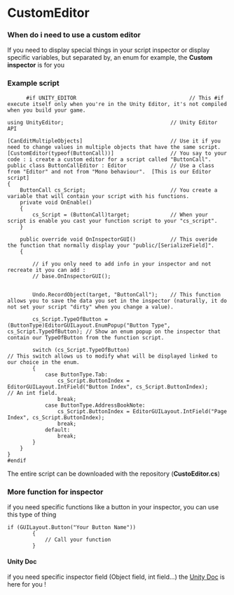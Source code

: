 # CustomEditor
### When do i need to use a custom editor
If you need to display special things in your script inspector or display specific variables, but separated by, an enum for example, the **Custom inspector** is for you

### Example script

```
      #if UNITY_EDITOR                                    // This #if execute itself only when you're in the Unity Editor, it's not compiled when you build your game.

using UnityEditor;                                  // Unity Editor API

[CanEditMultipleObjects]                            // Use it if you need to change values in multiple objects that have the same script.
[CustomEditor(typeof(ButtonCall))]                  // You say to your code : i create a custom editor for a script called "ButtonCall".
public class ButtonCallEditor : Editor              // Use a class from "Editor" and not from "Mono behaviour".  [This is our Editor script]
{
    ButtonCall cs_Script;                           // You create a variable that will contain your script with his functions.
    private void OnEnable()
    {
        cs_Script = (ButtonCall)target;             // When your script is enable you cast your function script to your "cs_script".
    }

    public override void OnInspectorGUI()           // This overide the function that normally display your "public/[SerializeField]".
    {
    
        // if you only need to add info in your inspector and not recreate it you can add :
        // base.OnInspectorGUI();


        Undo.RecordObject(target, "ButtonCall");    // This function allows you to save the data you set in the inspector (naturally, it do not set your script "dirty" when you change a value).

        cs_Script.TypeOfButton = (ButtonType)EditorGUILayout.EnumPopup("Button Type", cs_Script.TypeOfButton); // Show an enum popup on the inspector that contain our TypeOfButton from the function script.

        switch (cs_Script.TypeOfButton)                                                                        // This switch allows us to modify what will be displayed linked to our choice in the enum.
        {
            case ButtonType.Tab:
                cs_Script.ButtonIndex = EditorGUILayout.IntField("Button Index", cs_Script.ButtonIndex);       // An int field.
                break;
            case ButtonType.AddressBookNote:
                cs_Script.ButtonIndex = EditorGUILayout.IntField("Page Index", cs_Script.ButtonIndex);
                break;
            default:
                break;
        }
    }
}
#endif 
```
The entire script can be downloaded with the repository (**CustoEditor.cs**)

### More function for inspector
if you need specific functions like a button in your inspector, you can use this type of thing 
```
if (GUILayout.Button("Your Button Name"))
        {
            // Call your function
        }
```

#### Unity Doc
if you need specific inspector field (Object field, int field...) the [Unity Doc](https://docs.unity3d.com/ScriptReference/EditorGUILayout.html) is here for you !
